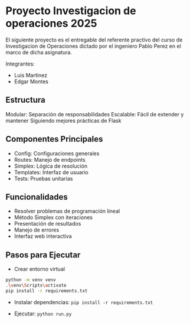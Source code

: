 # Proyecto Investigacion de operaciones 2025

El siguiente proyecto es el entregable del referente practivo del curso de Investigacion de Operaciones dictado por el ingeniero Pablo Perez en el marco de dicha asignatura.

Integrantes:
- Luis Martinez
- Edgar Montes

## Estructura

Modular: Separación de responsabilidades
Escalable: Fácil de extender y mantener
Siguiendo mejores prácticas de Flask

## Componentes Principales

- Config: Configuraciones generales
- Routes: Manejo de endpoints
- Simplex: Lógica de resolución
- Templates: Interfaz de usuario
- Tests: Pruebas unitarias

## Funcionalidades

- Resolver problemas de programación lineal
- Método Simplex con iteraciones
- Presentación de resultados
- Manejo de errores
- Interfaz web interactiva

## Pasos para Ejecutar

- Crear entorno virtual
```bash
python -m venv venv
.\venv\Scripts\activate
pip install -r requirements.txt
```
- Instalar dependencias: ``` pip install -r requirements.txt ```

- Ejecutar: ``` python run.py ```




